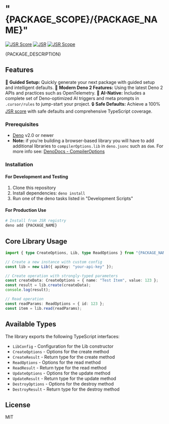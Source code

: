 # "{PACKAGE_SCOPE}/{PACKAGE_NAME}"

[![JSR Score](https://jsr.io/badges/{PACKAGE_NAME}/score)](https://jsr.io/{PACKAGE_NAME})
[![JSR](https://jsr.io/badges/{PACKAGE_NAME})](https://jsr.io/{PACKAGE_NAME})
[![JSR Scope](https://jsr.io/badges/{PACKAGE_SCOPE})](https://jsr.io/{PACKAGE_SCOPE})

{PACKAGE_DESCRIPTION}

## Features

🚀 **Guided Setup:** Quickly generate your next package with guided setup and
intelligent defaults. 🦖 **Modern Deno 2 Features:** Using the latest Deno 2
APIs and practices such as OpenTelemetry. 🤖 **AI-Native:** Includes a complete
set of Deno-optimized AI triggers and meta prompts in `.cursor/rules` to
jump-start your project. 🔒 **Safe Defaults:** Achieve a 100%
[JSR score](https://jsr.io/docs/scoring) with safe defaults and comprehensive
TypeScript coverage.

### Prerequisites

- [Deno](https://deno.com/) v2.0 or newer
- **Note:** if you're building a browser-based library you will have to add
  additional libraries to `compilerOptions.lib` in `deno.jsonc` such as `dom`.
  For more info see:
  [DenoDocs - CompilerOptions](https://docs.deno.com/runtime/reference/ts_config_migration/)

### Installation

#### For Development and Testing

1. Clone this repository
2. Install dependencies: `deno install`
3. Run one of the deno tasks listed in "Development Scripts"

#### For Production Use

```bash
# Install from JSR registry
deno add {PACKAGE_NAME}
```

## Core Library Usage

```typescript
import { type CreateOptions, Lib, type ReadOptions } from "{PACKAGE_NAME}";

// Create a new instance with custom config
const lib = new Lib({ apiKey: "your-api-key" });

// Create operation with strongly-typed parameters
const createData: CreateOptions = { name: "Test Item", value: 123 };
const result = lib.create(createData);
console.log(result);

// Read operation
const readParams: ReadOptions = { id: 123 };
const item = lib.read(readParams);
```

## Available Types

The library exports the following TypeScript interfaces:

- `LibConfig` - Configuration for the Lib constructor
- `CreateOptions` - Options for the create method
- `CreateResult` - Return type for the create method
- `ReadOptions` - Options for the read method
- `ReadResult` - Return type for the read method
- `UpdateOptions` - Options for the update method
- `UpdateResult` - Return type for the update method
- `DestroyOptions` - Options for the destroy method
- `DestroyResult` - Return type for the destroy method

## License

MIT
